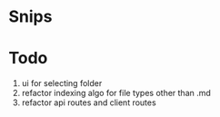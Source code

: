 # Snips

# Todo

1. ui for selecting folder
1. refactor indexing algo for file types other than .md
1. refactor api routes and client routes
